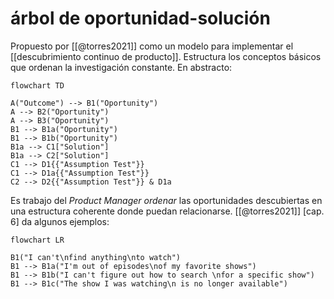 # árbol de oportunidad-solución
Propuesto por [[@torres2021]] como un modelo para implementar el [[descubrimiento continuo de producto]]. Estructura los conceptos básicos que ordenan la investigación constante. En abstracto:

```mermaid
flowchart TD

A("Outcome") --> B1("Oportunity")
A --> B2("Oportunity")
A --> B3("Oportunity")
B1 --> B1a("Oportunity")
B1 --> B1b("Oportunity")
B1a --> C1["Solution"]
B1a --> C2["Solution"]
C1 --> D1{{"Assumption Test"}}
C1 --> D1a{{"Assumption Test"}}
C2 --> D2{{"Assumption Test"}} & D1a
```

Es trabajo del *Product Manager ordenar* las oportunidades descubiertas en una estructura coherente donde puedan relacionarse. [[@torres2021]] [cap. 6] da algunos ejemplos:

```mermaid
flowchart LR

B1("I can't\nfind anything\nto watch")
B1 --> B1a("I'm out of episodes\nof my favorite shows")
B1 --> B1b("I can't figure out how to search \nfor a specific show")
B1 --> B1c("The show I was watching\n is no longer available")
```

